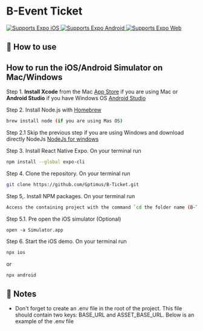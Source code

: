 # B-Event Ticket

<p>
  <!-- iOS -->
  <a href="https://itunes.apple.com/app/apple-store/id982107779">
    <img alt="Supports Expo iOS" longdesc="Supports Expo iOS" src="https://img.shields.io/badge/iOS-4630EB.svg?style=flat-square&logo=APPLE&labelColor=999999&logoColor=fff" />
  </a>
  <!-- Android -->
  <a href="https://play.google.com/store/apps/details?id=host.exp.exponent&referrer=blankexample">
    <img alt="Supports Expo Android" longdesc="Supports Expo Android" src="https://img.shields.io/badge/Android-4630EB.svg?style=flat-square&logo=ANDROID&labelColor=A4C639&logoColor=fff" />
  </a>
  <!-- Web -->
  <a href="https://docs.expo.dev/workflow/web/">
    <img alt="Supports Expo Web" longdesc="Supports Expo Web" src="https://img.shields.io/badge/web-4630EB.svg?style=flat-square&logo=GOOGLE-CHROME&labelColor=4285F4&logoColor=fff" />
  </a>
</p>

## 🚀 How to use

## How to run the iOS/Android Simulator on Mac/Windows

Step 1. **Install Xcode** from the Mac [App Store](https://itunes.apple.com/us/app/xcode/id497799835?ls=1&mt=12) if you
are using Mac or **Android Studio** if you have Windows
OS [Android Studio](https://docs.expo.dev/workflow/android-studio-emulator/)

Step 2. Install Node.js with [Homebrew](https://treehouse.github.io/installation-guides/mac/homebrew)

```bash
brew install node (if you are using Mas OS)
```

Step 2.1 Skip the previous step if you are using Windows and download directly
NodeJs [NodeJs for windows](https://nodejs.org/en/download/)

Step 3. Install React Native Expo. On your terminal run

```bash
npm install --global expo-cli
```

Step 4. Clone the repository. On your terminal run

```bash
git clone https://github.com/Gptimus/B-Ticket.git
```

Step 5,. Install NPM packages. On your terminal run

```bash
Access the containing project with the command `cd the folder name (B-Ticket)`. ; and run npm install
```

Step 5.1. Pre open the iOS simulator (Optional)

```
open -a Simulator.app
```

Step 6. Start the iOS demo. On your terminal run

```bash
npx ios
```

or

```bash
npx android
```

## 📝 Notes

- Don't forget to create an .env file in the root of the project.
  This file should contain two keys: BASE_URL and ASSET_BASE_URL.
  Below is an example of the .env file
